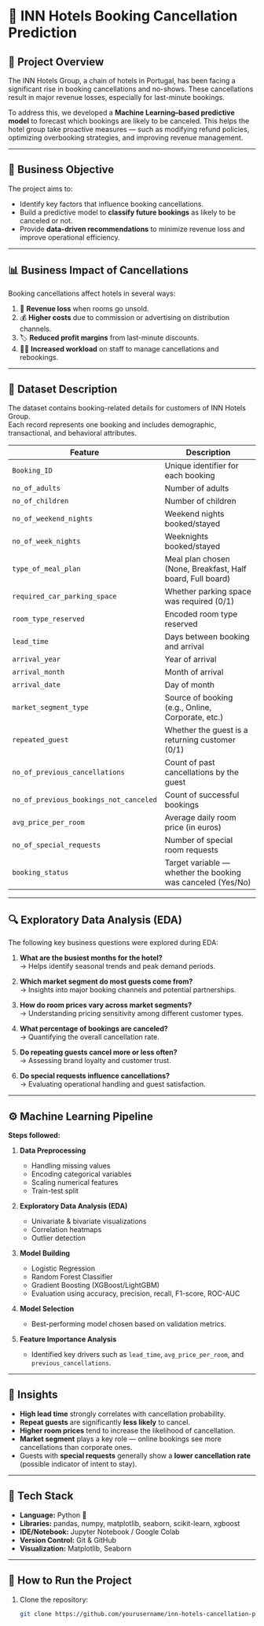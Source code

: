 # 🏨 INN Hotels Booking Cancellation Prediction

## 📘 Project Overview

The INN Hotels Group, a chain of hotels in Portugal, has been facing a significant rise in booking cancellations and no-shows. These cancellations result in major revenue losses, especially for last-minute bookings.  

To address this, we developed a **Machine Learning–based predictive model** to forecast which bookings are likely to be canceled. This helps the hotel group take proactive measures — such as modifying refund policies, optimizing overbooking strategies, and improving revenue management.

---

## 🎯 Business Objective

The project aims to:
- Identify key factors that influence booking cancellations.  
- Build a predictive model to **classify future bookings** as likely to be canceled or not.  
- Provide **data-driven recommendations** to minimize revenue loss and improve operational efficiency.

---

## 📊 Business Impact of Cancellations

Booking cancellations affect hotels in several ways:

1. 💸 **Revenue loss** when rooms go unsold.
2. 💰 **Higher costs** due to commission or advertising on distribution channels.
3. 🏷️ **Reduced profit margins** from last-minute discounts.
4. 👩‍💼 **Increased workload** on staff to manage cancellations and rebookings.

---

## 📂 Dataset Description

The dataset contains booking-related details for customers of INN Hotels Group.  
Each record represents one booking and includes demographic, transactional, and behavioral attributes.

| **Feature** | **Description** |
|--------------|----------------|
| `Booking_ID` | Unique identifier for each booking |
| `no_of_adults` | Number of adults |
| `no_of_children` | Number of children |
| `no_of_weekend_nights` | Weekend nights booked/stayed |
| `no_of_week_nights` | Weeknights booked/stayed |
| `type_of_meal_plan` | Meal plan chosen (None, Breakfast, Half board, Full board) |
| `required_car_parking_space` | Whether parking space was required (0/1) |
| `room_type_reserved` | Encoded room type reserved |
| `lead_time` | Days between booking and arrival |
| `arrival_year` | Year of arrival |
| `arrival_month` | Month of arrival |
| `arrival_date` | Day of month |
| `market_segment_type` | Source of booking (e.g., Online, Corporate, etc.) |
| `repeated_guest` | Whether the guest is a returning customer (0/1) |
| `no_of_previous_cancellations` | Count of past cancellations by the guest |
| `no_of_previous_bookings_not_canceled` | Count of successful bookings |
| `avg_price_per_room` | Average daily room price (in euros) |
| `no_of_special_requests` | Number of special room requests |
| `booking_status` | Target variable — whether the booking was canceled (Yes/No) |

---

## 🔍 Exploratory Data Analysis (EDA)

The following key business questions were explored during EDA:

1. **What are the busiest months for the hotel?**  
   → Helps identify seasonal trends and peak demand periods.

2. **Which market segment do most guests come from?**  
   → Insights into major booking channels and potential partnerships.

3. **How do room prices vary across market segments?**  
   → Understanding pricing sensitivity among different customer types.

4. **What percentage of bookings are canceled?**  
   → Quantifying the overall cancellation rate.

5. **Do repeating guests cancel more or less often?**  
   → Assessing brand loyalty and customer trust.

6. **Do special requests influence cancellations?**  
   → Evaluating operational handling and guest satisfaction.

---

## ⚙️ Machine Learning Pipeline

**Steps followed:**
1. **Data Preprocessing**
   - Handling missing values  
   - Encoding categorical variables  
   - Scaling numerical features  
   - Train-test split  

2. **Exploratory Data Analysis (EDA)**
   - Univariate & bivariate visualizations  
   - Correlation heatmaps  
   - Outlier detection  

3. **Model Building**
   - Logistic Regression  
   - Random Forest Classifier  
   - Gradient Boosting (XGBoost/LightGBM)  
   - Evaluation using accuracy, precision, recall, F1-score, ROC-AUC  

4. **Model Selection**
   - Best-performing model chosen based on validation metrics.  

5. **Feature Importance Analysis**
   - Identified key drivers such as `lead_time`, `avg_price_per_room`, and `previous_cancellations`.

---

## 🧠 Insights

- **High lead time** strongly correlates with cancellation probability.  
- **Repeat guests** are significantly **less likely** to cancel.  
- **Higher room prices** tend to increase the likelihood of cancellation.  
- **Market segment** plays a key role — online bookings see more cancellations than corporate ones.  
- Guests with **special requests** generally show a **lower cancellation rate** (possible indicator of intent to stay).

---

## 🧩 Tech Stack

- **Language:** Python 🐍  
- **Libraries:** pandas, numpy, matplotlib, seaborn, scikit-learn, xgboost  
- **IDE/Notebook:** Jupyter Notebook / Google Colab  
- **Version Control:** Git & GitHub  
- **Visualization:** Matplotlib, Seaborn  

---

## 🚀 How to Run the Project

1. Clone the repository:
   ```bash
   git clone https://github.com/yourusername/inn-hotels-cancellation-prediction.git
